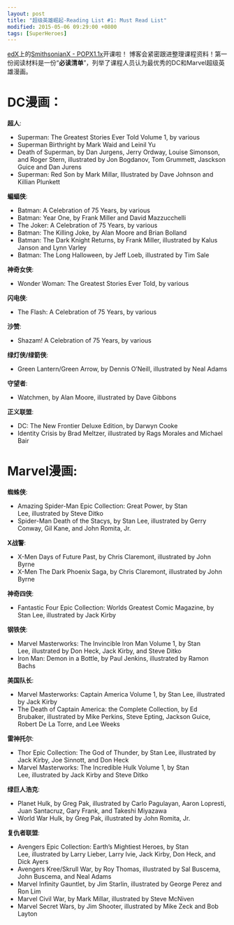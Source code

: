 ```yaml
---
layout: post
title: "超级英雄崛起-Reading List #1: Must Read List"
modified: 2015-05-06 09:29:00 +0800
tags: [SuperHeroes]
---
```


[edX](https://edx.org)上的[SmithsonianX -  POPX1.1x](https://courses.edx.org/courses/course-v1:SmithsonianX+POPX1.1x+2015_T2/info)开课啦！
博客会紧密跟进整理课程资料！第一份阅读材料是一份“**必读清单**”，列举了课程人员认为最优秀的DC和Marvel超级英雄漫画。

# DC漫画：

**超人**:

* Superman: The Greatest Stories Ever Told Volume 1, by various
* Superman Birthright by Mark Waid and Leinil Yu
* Death of Superman, by Dan Jurgens, Jerry Ordway, Louise Simonson, and Roger Stern, illustrated by Jon Bogdanov, Tom Grummett, Jasckson Guice and Dan Jurens
* Superman: Red Son by Mark Millar, Illustrated by Dave Johnson and Killian Plunkett

**蝙蝠侠**:

* Batman: A Celebration of 75 Years, by various
* Batman: Year One, by Frank Miller and David Mazzucchelli
* The Joker: A Celebration of 75 Years, by various
* Batman: The Killing Joke, by Alan Moore and Brian Bolland
* Batman: The Dark Knight Returns, by Frank Miller, illustrated by Kalus Janson and Lynn Varley
* Batman: The Long Halloween, by Jeff Loeb, illustrated by Tim Sale

**神奇女侠**:

* Wonder Woman: The Greatest Stories Ever Told, by various

**闪电侠**:

* The Flash: A Celebration of 75 Years, by various

**沙赞**:

* Shazam! A Celebration of 75 Years, by various

**绿灯侠/绿箭侠**:

* Green Lantern/Green Arrow, by Dennis O’Neill, illustrated by Neal Adams

**守望者**:

* Watchmen, by Alan Moore, illustrated by Dave Gibbons

**正义联盟**:

* DC: The New Frontier Deluxe Edition, by Darwyn Cooke
* Identity Crisis by Brad Meltzer, illustrated by Rags Morales and Michael Bair

# Marvel漫画:

**蜘蛛侠**:

* Amazing Spider-Man Epic Collection: Great Power, by Stan Lee, illustrated by Steve Ditko
* Spider-Man Death of the Stacys, by Stan Lee, illustrated by Gerry Conway, Gil Kane, and John Romita, Jr.

**X战警**:

* X-Men Days of Future Past, by Chris Claremont, illustrated by John Byrne
* X-Men The Dark Phoenix Saga, by Chris Claremont, illustrated by John Byrne

**神奇四侠**:

* Fantastic Four Epic Collection: Worlds Greatest Comic Magazine, by Stan Lee, illustrated by Jack Kirby

**钢铁侠**:

* Marvel Masterworks: The Invincible Iron Man Volume 1, by Stan Lee, illustrated by Don Heck, Jack Kirby, and Steve Ditko
* Iron Man: Demon in a Bottle, by Paul Jenkins, illustrated by Ramon Bachs

**美国队长**:

* Marvel Masterworks: Captain America Volume 1, by Stan Lee, illustrated by Jack Kirby
* The Death of Captain America: the Complete Collection, by Ed Brubaker, illustrated by Mike Perkins, Steve Epting, Jackson Guice, Robert De La Torre, and Lee Weeks

**雷神托尔**:

* Thor Epic Collection: The God of Thunder, by Stan Lee, illustrated by Jack Kirby, Joe Sinnott, and Don Heck
* Marvel Masterworks: The Incredible Hulk Volume 1, by Stan Lee, illustrated by Jack Kirby and Steve Ditko

**绿巨人浩克**:

* Planet Hulk, by Greg Pak, illustrated by Carlo Pagulayan, Aaron Lopresti, Juan Santacruz, Gary Frank, and Takeshi Miyazawa
* World War Hulk, by Greg Pak, illustrated by John Romita, Jr.

**复仇者联盟**:

* Avengers Epic Collection: Earth’s Mightiest Heroes, by Stan Lee, illustrated by Larry Lieber, Larry Ivie, Jack Kirby, Don Heck, and Dick Ayers
* Avengers Kree/Skrull War, by Roy Thomas, illustrated by Sal Buscema, John Buscema, and Neal Adams
* Marvel Infinity Gauntlet, by Jim Starlin, illustrated by George Perez and Ron Lim
* Marvel Civil War, by Mark Millar, illustrated by Steve McNiven
* Marvel Secret Wars, by Jim Shooter, illustrated by Mike Zeck and Bob Layton
